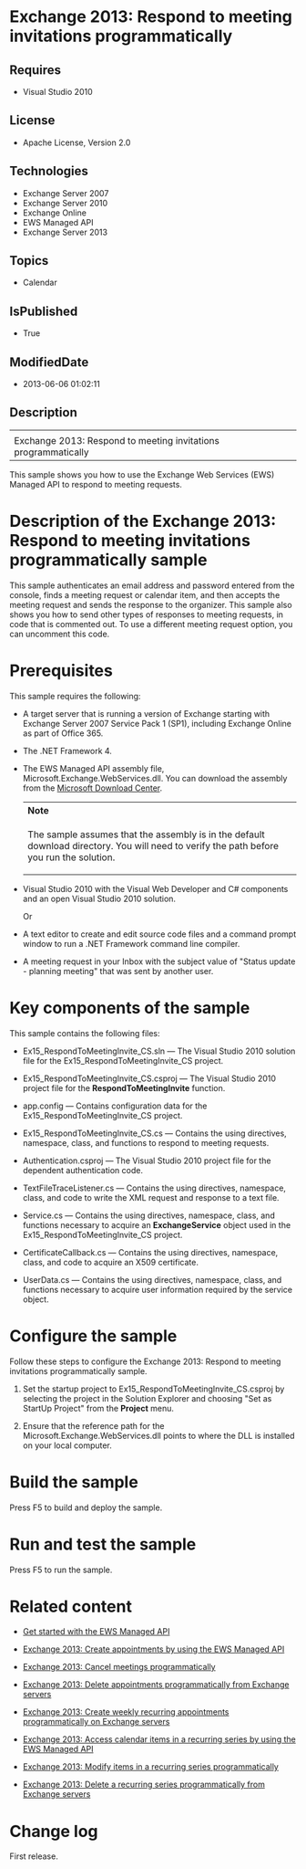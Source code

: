 # Exchange 2013: Respond to meeting invitations programmatically
## Requires
* Visual Studio 2010
## License
* Apache License, Version 2.0
## Technologies
* Exchange Server 2007
* Exchange Server 2010
* Exchange Online
* EWS Managed API
* Exchange Server 2013
## Topics
* Calendar
## IsPublished
* True
## ModifiedDate
* 2013-06-06 01:02:11
## Description

<div id="header">
<table id="bottomTable" cellpadding="0" cellspacing="0">
<tbody>
<tr id="headerTableRow1">
<td align="left"><span id="runningHeaderText"></span></td>
</tr>
<tr id="headerTableRow2">
<td align="left"><span id="nsrTitle">Exchange 2013: Respond to meeting invitations programmatically</span>
</td>
</tr>
</tbody>
</table>
</div>
<div id="mainSection">
<div id="mainBody">
<p></p>
<div>
<p>This sample shows you how to use the Exchange Web Services (EWS) Managed API to respond to meeting requests.</p>
</div>
<h1>Description of the Exchange 2013: Respond to meeting invitations programmatically sample</h1>
<div id="sectionSection0" name="collapseableSection">
<p>This sample authenticates an email address and password entered from the console, finds a meeting request or calendar item, and then accepts the meeting request and sends the response to the organizer. This sample also shows you how to send other types of
 responses to meeting requests, in code that is commented out. To use a different meeting request option, you can uncomment this code.</p>
</div>
<h1>Prerequisites</h1>
<div id="sectionSection1" name="collapseableSection">
<p>This sample requires the following:</p>
<ul>
<li>
<p>A target server that is running a version of Exchange starting with Exchange Server 2007 Service Pack 1 (SP1), including Exchange Online as part of Office 365.</p>
</li><li>
<p>The .NET Framework 4.</p>
</li><li>
<p>The EWS Managed API assembly file, Microsoft.Exchange.WebServices.dll. You can download the assembly from the
<a href="http://go.microsoft.com/fwlink/?LinkID=255472" target="_blank">Microsoft Download Center</a>.</p>
<div>
<table width="100%" cellspacing="0" cellpadding="0">
<tbody>
<tr>
<th align="left"><b>Note</b> </th>
</tr>
<tr>
<td>
<p>The sample assumes that the assembly is in the default download directory. You will need to verify the path before you run the solution.</p>
</td>
</tr>
</tbody>
</table>
</div>
</li><li>
<p>Visual Studio 2010 with the Visual Web Developer and C# components and an open Visual Studio 2010 solution.</p>
<p>Or</p>
</li><li>
<p>A text editor to create and edit source code files and a command prompt window to run a .NET Framework command line compiler.</p>
</li><li>
<p>A meeting request in your Inbox with the subject value of &quot;Status update - planning meeting&quot; that was sent by another user.
</p>
</li></ul>
</div>
<h1>Key components of the sample</h1>
<div id="sectionSection2" name="collapseableSection">
<p>This sample contains the following files:</p>
<ul>
<li>
<p>Ex15_RespondToMeetingInvite_CS.sln — The Visual Studio 2010 solution file for the Ex15_RespondToMeetingInvite_CS project.</p>
</li><li>
<p>Ex15_RespondToMeetingInvite_CS.csproj — The Visual Studio 2010 project file for the
<b>RespondToMeetingInvite</b> function.</p>
</li><li>
<p>app.config — Contains configuration data for the Ex15_RespondToMeetingInvite_CS project.</p>
</li><li>
<p>Ex15_RespondToMeetingInvite_CS.cs — Contains the using directives, namespace, class, and functions to respond to meeting requests.</p>
</li><li>
<p>Authentication.csproj — The Visual Studio 2010 project file for the dependent authentication code.</p>
</li><li>
<p>TextFileTraceListener.cs — Contains the using directives, namespace, class, and code to write the XML request and response to a text file.</p>
</li><li>
<p>Service.cs — Contains the using directives, namespace, class, and functions necessary to acquire an
<b>ExchangeService</b> object used in the Ex15_RespondToMeetingInvite_CS project.</p>
</li><li>
<p>CertificateCallback.cs — Contains the using directives, namespace, class, and code to acquire an X509 certificate.</p>
</li><li>
<p>UserData.cs — Contains the using directives, namespace, class, and functions necessary to acquire user information required by the service object.</p>
</li></ul>
</div>
<h1>Configure the sample</h1>
<div id="sectionSection3" name="collapseableSection">
<p>Follow these steps to configure the Exchange 2013: Respond to meeting invitations programmatically sample.</p>
<ol>
<li>
<p>Set the startup project to Ex15_RespondToMeetingInvite_CS.csproj by selecting the project in the Solution Explorer and choosing &quot;Set as StartUp Project&quot; from the
<b><span class="ui">Project</span></b> menu.</p>
</li><li>
<p>Ensure that the reference path for the Microsoft.Exchange.WebServices.dll points to where the DLL is installed on your local computer.</p>
</li></ol>
<p></p>
</div>
<h1>Build the sample</h1>
<div id="sectionSection4" name="collapseableSection">
<p>Press F5 to build and deploy the sample.</p>
</div>
<h1>Run and test the sample</h1>
<div id="sectionSection5" name="collapseableSection">
<p>Press F5 to run the sample.</p>
</div>
<h1>Related content</h1>
<div id="sectionSection6" name="collapseableSection">
<ul>
<li>
<p><a href="http://go.microsoft.com/fwlink/?LinkId=301827" target="_blank">Get started with the EWS Managed API</a>
</p>
</li><li>
<p><a href="http://code.msdn.microsoft.com/Exchange-2013-Create-cae5359a" target="_blank">Exchange 2013: Create appointments by using the EWS Managed API</a>
</p>
</li><li>
<p><a href="http://code.msdn.microsoft.com/Exchange-2013-Cancel-ef5a6d1f" target="_blank">Exchange 2013: Cancel meetings programmatically</a>
</p>
</li><li>
<p><a href="http://code.msdn.microsoft.com/Exchange-2013-Delete-a21b1a84" target="_blank">Exchange 2013: Delete appointments programmatically from Exchange servers</a>
</p>
</li><li>
<p><a href="http://code.msdn.microsoft.com/Exchange-2013-Create-730bd23c" target="_blank">Exchange 2013: Create weekly recurring appointments programmatically on Exchange servers</a>
</p>
</li><li>
<p><a href="http://code.msdn.microsoft.com/Exchange-2013-Accessing-d73f971d" target="_blank">Exchange 2013: Access calendar items in a recurring series by using the EWS Managed API</a>
</p>
</li><li>
<p><a href="http://code.msdn.microsoft.com/Exchange-2013-Modify-items-9f65c57c" target="_blank">Exchange 2013: Modify items in a recurring series programmatically</a>
</p>
</li><li>
<p><a href="http://code.msdn.microsoft.com/Exchange-2013-Delete-a-e1c7b89d" target="_blank">Exchange 2013: Delete a recurring series programmatically from Exchange servers</a>
</p>
</li></ul>
</div>
<h1>Change log</h1>
<div id="sectionSection7" name="collapseableSection">
<p>First release.</p>
</div>
</div>
</div>
